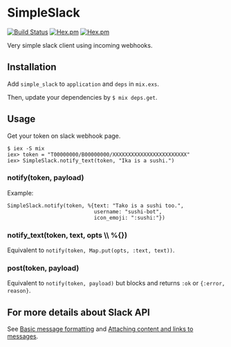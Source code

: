 # SimpleSlack

[![Build Status](https://travis-ci.org/aktsk/simple_slack.svg?branch=master)](https://travis-ci.org/aktsk/simple_slack)
[![Hex.pm](https://img.shields.io/hexpm/v/simple_slack.svg?maxAge=2592000)](https://hex.pm/packages/simple_slack)
[![Hex.pm](https://img.shields.io/hexpm/l/simple_slack.svg?maxAge=2592000)](https://github.com/aktsk/simple_slack/blob/master/LICENSE)

Very simple slack client using incoming webhooks.


## Installation

Add `simple_slack` to `application` and `deps` in `mix.exs`.

Then, update your dependencies by `$ mix deps.get`.


## Usage

Get your token on slack webhook page.

```
$ iex -S mix
iex> token = "T00000000/B00000000/XXXXXXXXXXXXXXXXXXXXXXXX"
iex> SimpleSlack.notify_text(token, "Ika is a sushi.")
```

### notify(token, payload)

Example:

```
SimpleSlack.notify(token, %{text: "Tako is a sushi too.",
                            username: "sushi-bot",
                            icon_emoji: ":sushi:"})
```

### notify_text(token, text, opts \\\\ %{})

Equivalent to `notify(token, Map.put(opts, :text, text))`.

### post(token, payload)

Equivalent to `notify(token, payload)` but blocks and returns `:ok` or `{:error, reason}`.


## For more details about Slack API

See [Basic message formatting](https://api.slack.com/docs/message-formatting) and [Attaching content and links to messages](https://api.slack.com/docs/message-attachments).
